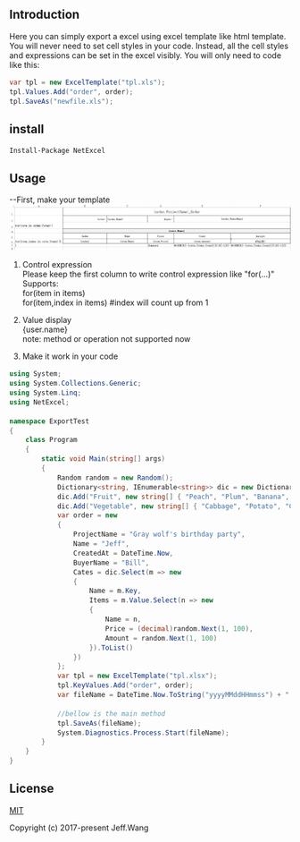 ## Introduction
Here you can simply export a excel using excel template like html template. You will never need to set cell styles in your code. Instead, all the cell styles and expressions can be set in the excel visibly. You will only need to code like this:
```c#
var tpl = new ExcelTemplate("tpl.xls");
tpl.Values.Add("order", order);
tpl.SaveAs("newfile.xls");
```

## install
```nuget
Install-Package NetExcel
```

## Usage
--First, make your template
<a href="https://github.com/jeff1992/NetExcel/blob/master/tpl.png">
	<img src="https://github.com/jeff1992/NetExcel/blob/master/tpl.png">
</a>
1. Control expression<br>
	Please keep the first column to write control expression like "for(...)"<br>
	Supports:<br>
		for(item in items)<br>
		for(item,index in items)	#index will count up from 1<br>
2. Value display<br>
	{user.name}<br>
	note: method or operation not supported now<br>
	
3. Make it work in your code

```c#
using System;
using System.Collections.Generic;
using System.Linq;
using NetExcel;

namespace ExportTest
{
	class Program
	{
		static void Main(string[] args)
		{
            Random random = new Random();
            Dictionary<string, IEnumerable<string>> dic = new Dictionary<string, IEnumerable<string>>();
            dic.Add("Fruit", new string[] { "Peach", "Plum", "Banana", "Pear" });
            dic.Add("Vegetable", new string[] { "Cabbage", "Potato", "Cucumber", "Bear" });
            var order = new
            {
                ProjectName = "Gray wolf's birthday party",
                Name = "Jeff",
                CreatedAt = DateTime.Now,
                BuyerName = "Bill",
                Cates = dic.Select(m => new
                {
                    Name = m.Key,
                    Items = m.Value.Select(n => new
                    {
                        Name = n,
                        Price = (decimal)random.Next(1, 100),
                        Amount = random.Next(1, 100)
                    }).ToList()
                })
            };
            var tpl = new ExcelTemplate("tpl.xlsx");
            tpl.KeyValues.Add("order", order);
            var fileName = DateTime.Now.ToString("yyyyMMddHHmmss") + ".xlsx";

            //bellow is the main method
            tpl.SaveAs(fileName);
            System.Diagnostics.Process.Start(fileName);
        }
	}
}

```

## License

[MIT](https://github.com/jeff1992/NetExcel/blob/master/LICENSE)

Copyright (c) 2017-present Jeff.Wang
